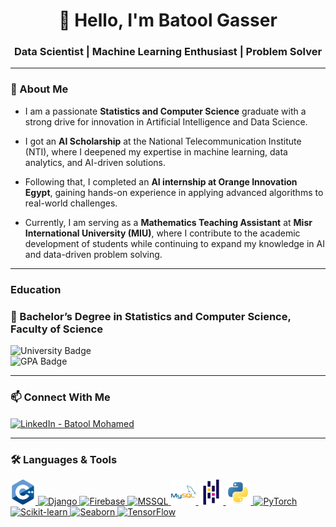 <h1 align="center">👋 Hello, I'm Batool Gasser</h1>
<h3 align="center">Data Scientist | Machine Learning Enthusiast | Problem Solver</h3>

---

### 🌟 About Me  
- I am a passionate **Statistics and Computer Science** graduate with a strong drive for innovation in Artificial Intelligence and Data Science.  
- I got an **AI Scholarship** at the National Telecommunication Institute (NTI), where I deepened my expertise in machine learning, data analytics, and AI-driven solutions.  
- Following that, I completed an **AI internship at Orange Innovation Egypt**, gaining hands-on experience in applying advanced algorithms to real-world challenges.  

- Currently, I am serving as a **Mathematics Teaching Assistant** at **Misr International University (MIU)**, where I contribute to the academic development of students while continuing to expand my knowledge in AI and data-driven problem solving.

---
### Education

### 🏫 Bachelor’s Degree in Statistics and Computer Science, Faculty of Science 
![University Badge](https://img.shields.io/badge/Ain_Shams_University-0055A4?style=flat&logo=google-scholar&logoColor=white)  
![GPA Badge](https://img.shields.io/badge/GPA-3.0/4.0-brightgreen)  

---

### 📫 Connect With Me  
<p align="left">
  <a href="https://www.linkedin.com/in/batool-mohamed-9506802a0/" target="_blank">
    <img align="center" src="https://raw.githubusercontent.com/rahuldkjain/github-profile-readme-generator/master/src/images/icons/Social/linked-in-alt.svg" alt="LinkedIn - Batool Mohamed" height="40" width="40" />
  </a>
</p>

---

### 🛠️ Languages & Tools  
<p align="left">
  <a href="https://www.w3schools.com/cpp/" target="_blank" rel="noreferrer">
    <img src="https://raw.githubusercontent.com/devicons/devicon/master/icons/cplusplus/cplusplus-original.svg" alt="C++" width="40" height="40"/>
  </a>
  <a href="https://www.djangoproject.com/" target="_blank" rel="noreferrer">
    <img src="https://cdn.worldvectorlogo.com/logos/django.svg" alt="Django" width="40" height="40"/>
  </a>
  <a href="https://firebase.google.com/" target="_blank" rel="noreferrer">
    <img src="https://www.vectorlogo.zone/logos/firebase/firebase-icon.svg" alt="Firebase" width="40" height="40"/>
  </a>
  <a href="https://www.microsoft.com/en-us/sql-server" target="_blank" rel="noreferrer">
    <img src="https://www.svgrepo.com/show/303229/microsoft-sql-server-logo.svg" alt="MSSQL" width="40" height="40"/>
  </a>
  <a href="https://www.mysql.com/" target="_blank" rel="noreferrer">
    <img src="https://raw.githubusercontent.com/devicons/devicon/master/icons/mysql/mysql-original-wordmark.svg" alt="MySQL" width="40" height="40"/>
  </a>
  <a href="https://pandas.pydata.org/" target="_blank" rel="noreferrer">
    <img src="https://raw.githubusercontent.com/devicons/devicon/master/icons/pandas/pandas-original.svg" alt="Pandas" width="40" height="40"/>
  </a>
  <a href="https://www.python.org" target="_blank" rel="noreferrer">
    <img src="https://raw.githubusercontent.com/devicons/devicon/master/icons/python/python-original.svg" alt="Python" width="40" height="40"/>
  </a>
  <a href="https://pytorch.org/" target="_blank" rel="noreferrer">
    <img src="https://www.vectorlogo.zone/logos/pytorch/pytorch-icon.svg" alt="PyTorch" width="40" height="40"/>
  </a>
  <a href="https://scikit-learn.org/" target="_blank" rel="noreferrer">
    <img src="https://upload.wikimedia.org/wikipedia/commons/0/05/Scikit_learn_logo_small.svg" alt="Scikit-learn" width="40" height="40"/>
  </a>
  <a href="https://seaborn.pydata.org/" target="_blank" rel="noreferrer">
    <img src="https://seaborn.pydata.org/_images/logo-mark-lightbg.svg" alt="Seaborn" width="40" height="40"/>
  </a>
  <a href="https://www.tensorflow.org" target="_blank" rel="noreferrer">
    <img src="https://www.vectorlogo.zone/logos/tensorflow/tensorflow-icon.svg" alt="TensorFlow" width="40" height="40"/>
  </a>
</p>
